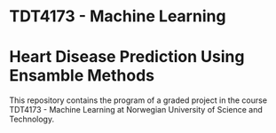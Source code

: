 # TDT4173 - Machine Learning
# Heart Disease Prediction Using Ensamble Methods

This repository contains the program of a graded project in the course TDT4173 - Machine Learning at Norwegian University of Science and Technology.
